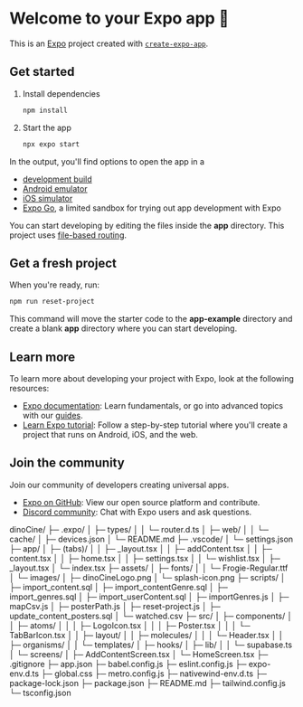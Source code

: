 # Welcome to your Expo app 👋

This is an [Expo](https://expo.dev) project created with [`create-expo-app`](https://www.npmjs.com/package/create-expo-app).

## Get started

1. Install dependencies

   ```bash
   npm install
   ```

2. Start the app

   ```bash
   npx expo start
   ```

In the output, you'll find options to open the app in a

- [development build](https://docs.expo.dev/develop/development-builds/introduction/)
- [Android emulator](https://docs.expo.dev/workflow/android-studio-emulator/)
- [iOS simulator](https://docs.expo.dev/workflow/ios-simulator/)
- [Expo Go](https://expo.dev/go), a limited sandbox for trying out app development with Expo

You can start developing by editing the files inside the **app** directory. This project uses [file-based routing](https://docs.expo.dev/router/introduction).

## Get a fresh project

When you're ready, run:

```bash
npm run reset-project
```

This command will move the starter code to the **app-example** directory and create a blank **app** directory where you can start developing.

## Learn more

To learn more about developing your project with Expo, look at the following resources:

- [Expo documentation](https://docs.expo.dev/): Learn fundamentals, or go into advanced topics with our [guides](https://docs.expo.dev/guides).
- [Learn Expo tutorial](https://docs.expo.dev/tutorial/introduction/): Follow a step-by-step tutorial where you'll create a project that runs on Android, iOS, and the web.

## Join the community

Join our community of developers creating universal apps.

- [Expo on GitHub](https://github.com/expo/expo): View our open source platform and contribute.
- [Discord community](https://chat.expo.dev): Chat with Expo users and ask questions.

dinoCine/
├─ .expo/
│ ├─ types/
│ │ └─ router.d.ts
│ ├─ web/
│ │ └─ cache/
│ ├─ devices.json
│ └─ README.md
├─ .vscode/
│ └─ settings.json
├─ app/
│ ├─ (tabs)/
│ │ ├─ \_layout.tsx
│ │ ├─ addContent.tsx
│ │ ├─ content.tsx
│ │ ├─ home.tsx
│ │ ├─ settings.tsx
│ │ └─ wishlist.tsx
│ ├─ \_layout.tsx
│ └─ index.tsx
├─ assets/
│ ├─ fonts/
│ │ └─ Frogie-Regular.ttf
│ └─ images/
│ ├─ dinoCineLogo.png
│ └─ splash-icon.png
├─ scripts/
│ ├─ import_content.sql
│ ├─ import_contentGenre.sql
│ ├─ import_genres.sql
│ ├─ import_userContent.sql
│ ├─ importGenres.js
│ ├─ mapCsv.js
│ ├─ posterPath.js
│ ├─ reset-project.js
│ ├─ update_content_posters.sql
│ └─ watched.csv
├─ src/
│ ├─ components/
│ │ ├─ atoms/
│ │ │ ├─ LogoIcon.tsx
│ │ │ ├─ Poster.tsx
│ │ │ └─ TabBarIcon.tsx
│ │ ├─ layout/
│ │ ├─ molecules/
│ │ │ └─ Header.tsx
│ │ ├─ organisms/
│ │ └─ templates/
│ ├─ hooks/
│ ├─ lib/
│ │ └─ supabase.ts
│ └─ screens/
│ ├─ AddContentScreen.tsx
│ └─ HomeScreen.tsx
├─ .gitignore
├─ app.json
├─ babel.config.js
├─ eslint.config.js
├─ expo-env.d.ts
├─ global.css
├─ metro.config.js
├─ nativewind-env.d.ts
├─ package-lock.json
├─ package.json
├─ README.md
├─ tailwind.config.js
└─ tsconfig.json
